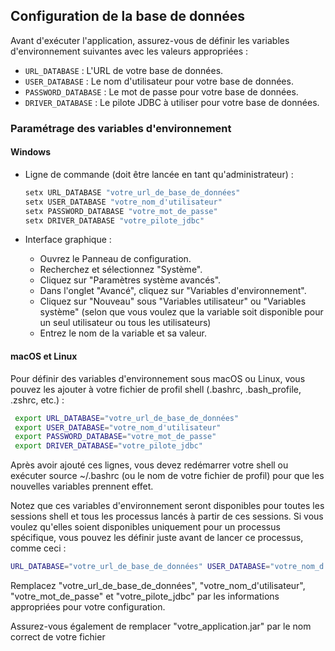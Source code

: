 ## Configuration de la base de données

Avant d'exécuter l'application, assurez-vous de définir les variables d'environnement suivantes avec les valeurs appropriées :

- `URL_DATABASE` : L'URL de votre base de données.
- `USER_DATABASE` : Le nom d'utilisateur pour votre base de données.
- `PASSWORD_DATABASE` : Le mot de passe pour votre base de données.
- `DRIVER_DATABASE` : Le pilote JDBC à utiliser pour votre base de données.

### Paramétrage des variables d'environnement

#### Windows

- Ligne de commande (doit être lancée en tant qu'administrateur) :

  ```cmd
  setx URL_DATABASE "votre_url_de_base_de_données"
  setx USER_DATABASE "votre_nom_d'utilisateur"
  setx PASSWORD_DATABASE "votre_mot_de_passe"
  setx DRIVER_DATABASE "votre_pilote_jdbc"
  ```

- Interface graphique :
    - Ouvrez le Panneau de configuration.
    - Recherchez et sélectionnez "Système".
    - Cliquez sur "Paramètres système avancés".
    - Dans l'onglet "Avancé", cliquez sur "Variables d'environnement".
    - Cliquez sur "Nouveau" sous "Variables utilisateur" ou "Variables système" (selon que vous voulez que la variable soit disponible pour un seul utilisateur ou tous les utilisateurs)
    - Entrez le nom de la variable et sa valeur.

#### macOS et Linux
Pour définir des variables d'environnement sous macOS ou Linux, vous pouvez les ajouter à votre fichier de profil shell (.bashrc, .bash_profile, .zshrc, etc.) :

 ```bash
  export URL_DATABASE="votre_url_de_base_de_données"
  export USER_DATABASE="votre_nom_d'utilisateur"
  export PASSWORD_DATABASE="votre_mot_de_passe"
  export DRIVER_DATABASE="votre_pilote_jdbc"
  ```

Après avoir ajouté ces lignes, vous devez redémarrer votre shell ou exécuter source ~/.bashrc (ou le nom de votre fichier de profil) pour que les nouvelles variables prennent effet.

Notez que ces variables d'environnement seront disponibles pour toutes les sessions shell et tous les processus lancés à partir de ces sessions. Si vous voulez qu'elles soient disponibles uniquement pour un processus spécifique, vous pouvez les définir juste avant de lancer ce processus, comme ceci :

```bash
URL_DATABASE="votre_url_de_base_de_données" USER_DATABASE="votre_nom_d'utilisateur" PASSWORD_DATABASE="votre_mot_de_passe" DRIVER_DATABASE="votre_pilote_jdbc" java -jar votre_application.jar
```


Remplacez "votre_url_de_base_de_données", "votre_nom_d'utilisateur", "votre_mot_de_passe" et "votre_pilote_jdbc" par les informations appropriées pour votre configuration.

Assurez-vous également de remplacer "votre_application.jar" par le nom correct de votre fichier